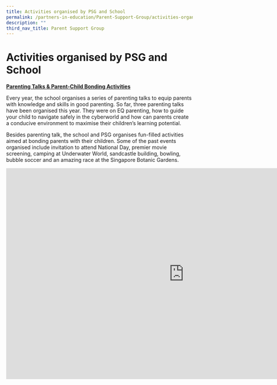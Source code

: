 ```yaml
---
title: Activities organised by PSG and School
permalink: /partners-in-education/Parent-Support-Group/activities-organised-by-psg-and-school/
description: ""
third_nav_title: Parent Support Group
---
```

# Activities organised by PSG and School

<b><u>Parenting Talks &amp; Parent-Child Bonding Activities</u></b>

Every year, the school organises a series of parenting talks to equip parents with knowledge and skills in good parenting. So far, three parenting talks have been organised this year. They were on EQ parenting, how to guide your child to navigate safely in the cyberworld and how can parents create a conducive environment to maximise their children’s learning potential.

Besides parenting talk, the school and PSG organises fun-filled activities aimed at bonding parents with their children. Some of the past events organised include invitation to attend National Day, premier movie screening, camping at Underwater World, sandcastle building, bowling, bubble soccer and an amazing race at the Singapore Botanic Gardens.

<iframe allowfullscreen="true" height="569" width="960" frameborder="0" src="https://docs.google.com/presentation/d/e/2PACX-1vQs_soeKtv_S1RCTaVT18ZC6u2gqmoCq_KV5LZvBnKiB7yc_JDM8yWMtDhUD_874ecNzPw0HpP7FzF-/embed?start=false&amp;loop=false&amp;delayms=3000"></iframe>